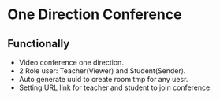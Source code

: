 # One Direction Conference

## Functionally
- Video conference one direction.
- 2 Role user: Teacher(Viewer) and Student(Sender).
- Auto generate uuid to create room tmp for any uesr.
- Setting URL link for teacher and student to join conference.
